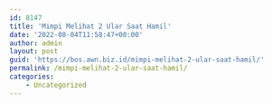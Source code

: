 ```yaml
---
id: 8147
title: 'Mimpi Melihat 2 Ular Saat Hamil'
date: '2022-08-04T11:58:47+00:00'
author: admin
layout: post
guid: 'https://bos.awn.biz.id/mimpi-melihat-2-ular-saat-hamil/'
permalink: /mimpi-melihat-2-ular-saat-hamil/
categories:
    - Uncategorized
---
```


